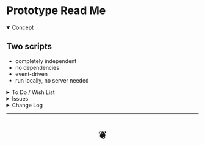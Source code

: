 
<span style=display:none; >[You are now in a GitHub source code view - click this link to view Read Me file as a web page]( https://pushme-pullyou.github.io/templates-01/tootoo-light/v-0-00/prototypes/prototype/#README.md "View file as a web page." ) </span>

# Prototype Read Me


<details open >
<summary>Concept</summary>

## Two scripts

* completely independent
* no dependencies
* event-driven
* run locally, no server needed

</details>


<details>
<summary>To Do / Wish List</summary>


</details>

<details>
<summary>Issues</summary>




</details>

<details>
<summary>Change Log</summary>

### XXX

* First commit

</details>

***

# <center title="hello!" ><a href=javascript:window.scrollTo(0,0); style=text-decoration:none; > ❦ </a></center>
